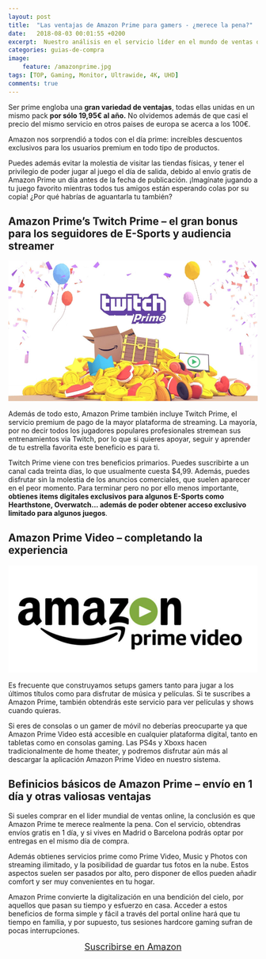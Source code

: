 ```yaml
---
layout: post
title:  "Las ventajas de Amazon Prime para gamers - ¿merece la pena?"
date:   2018-08-03 00:01:55 +0200
excerpt:  Nuestro análisis en el servicio líder en el mundo de ventas online, Amazon Prime. ¿Qué ventajas ofrece? ¿Merece realmente la pena? </br>
categories: guias-de-compra
image:
    feature: /amazonprime.jpg
tags: [TOP, Gaming, Monitor, Ultrawide, 4K, UHD]
comments: true
---
```


Ser prime engloba una **gran variedad de ventajas**, todas ellas unidas en un mismo pack **por sólo 19,95€ al año.** No olvidemos además de que casi el precio del mismo servicio en otros paises de europa se acerca a los 100€. 

Amazon nos sorprendió a todos con el día prime: increíbles descuentos exclusivos para los usuarios premium en todo tipo de productos. 

Puedes además evitar la molestia de visitar las tiendas físicas, y tener el privilegio de poder jugar al juego el día de salida, debido al envío gratis de Amazon Prime un día antes de la fecha de publicación. ¡Imagínate jugando a tu juego favorito mientras todos tus amigos están esperando colas por su copia! ¿Por qué habrías de aguantarla tu también?

## Amazon Prime’s Twitch Prime – el gran bonus para los seguidores de E-Sports y audiencia streamer

<img src="/images/pictures/twitch-prime-worth-it.jpg">

Además de todo esto, Amazon Prime también incluye Twitch Prime, el servicio premium de pago de la mayor plataforma de streaming. La mayoría, por no decir todos los jugadores populares profesionales stremean sus entrenamientos via Twitch, por lo que si quieres apoyar, seguir y aprender de tu estrella favorita este beneficio es para ti.

Twitch Prime viene con tres beneficios primarios. Puedes suscribirte a un canal cada treinta días, lo que usualmente cuesta $4,99. Además, puedes disfrutar sin la molestia de los anuncios comerciales, que suelen aparecer en el peor momento. Para terminar pero no por ello menos importante, **obtienes items digitales exclusivos para algunos E-Sports como Hearthstone, Overwatch... además de poder obtener acceso exclusivo limitado para algunos juegos**. 

## Amazon Prime Video – completando la experiencia

<img src="/images/pictures/amazon-prime-video-worth-it.jpg">

Es frecuente que construyamos setups gamers tanto para jugar a los últimos títulos como para disfrutar de música y películas. Si te suscribes a Amazon Prime, también obtendrás este servicio para ver películas y shows cuando quieras. 

Si eres de consolas o un gamer de móvil no deberías preocuparte ya que Amazon Prime Video está accesible en cualquier plataforma digital, tanto en tabletas como en consolas gaming. Las PS4s y Xboxs hacen tradicionalmente de home theater, y podremos disfrutar aún más al descargar la aplicación Amazon Prime Video en nuestro sistema. 

## Befinicios básicos de Amazon Prime – envío en 1 día y otras valiosas ventajas

Si sueles comprar en el lider mundial de ventas online,  la conclusión es que Amazon Prime te merece realmente la pena. Con el servicio, obtendras envíos gratis en 1 día, y si vives en Madrid o Barcelona podrás optar por entregas en el mismo día de compra. 

Además obtienes servicios prime como Prime Video, Music y Photos con streaming ilimitado, y la posibilidad de guardar tus fotos en la nube. Estos aspectos suelen ser pasados por alto, pero disponer de ellos pueden añadir comfort y ser muy convenientes en tu hogar.

Amazon Prime convierte la digitalización en una bendición del cielo, por aquellos que pasan su tiempo y esfuerzo en  casa. Acceder a estos beneficios de forma simple y fácil a través del portal online hará que tu tiempo en familia, y por supuesto, tus sesiones hardcore gaming sufran de pocas interrupciones.



<center>
<a href="https://www.amazon.es/amazonprime?_encoding=UTF8&tag=monitoresgami-21" target="_blank" class="btn-ama"><font size="4">Suscribirse en Amazon</font></a></center>

